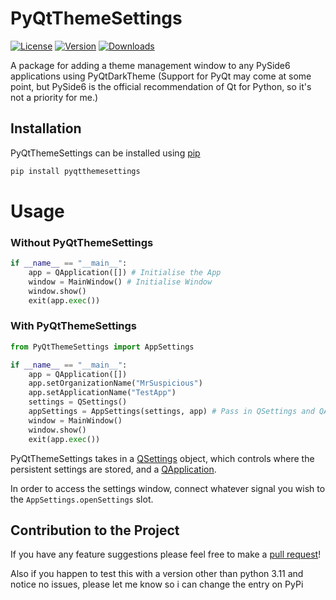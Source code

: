 # PyQtThemeSettings

[![License](https://img.shields.io/github/license/MrSuspicious0/PyQtThemeSettings?label=License)](https://github.com/MrSuspicious0/PyQtThemeSettings/blob/master/LICENSE)
[![Version](https://img.shields.io/pypi/v/PyQtThemeSettings?label=Version)](https://pypi.org/project/PyQtThemeSettings/)
[![Downloads](https://img.shields.io/pypi/dw/PyQtThemeSettings?color=light&label=Downloads)](https://pypi.org/project/PyQtThemeSettings/)

A package for adding a theme management window to any PySide6 applications using PyQtDarkTheme (Support for PyQt may come at some point, but PySide6 is the official recommendation of Qt for Python, so it's not a priority for me.)

## Installation

PyQtThemeSettings can be installed using [pip](https://pip.pypa.io/en/stable/)

```bash
pip install pyqtthemesettings
```

# Usage

### Without PyQtThemeSettings

```python
if __name__ == "__main__":
    app = QApplication([]) # Initialise the App
    window = MainWindow() # Initialise Window
    window.show()
    exit(app.exec())
```

### With PyQtThemeSettings

```python
from PyQtThemeSettings import AppSettings

if __name__ == "__main__":
    app = QApplication([])
    app.setOrganizationName("MrSuspicious")
    app.setApplicationName("TestApp")
    settings = QSettings()
    appSettings = AppSettings(settings, app) # Pass in QSettings and QApplication
    window = MainWindow()
    window.show()
    exit(app.exec())
```

PyQtThemeSettings takes in a [QSettings](https://doc.qt.io/qtforpython/PySide6/QtCore/QSettings.html) object, which controls where the persistent settings are stored, and a [QApplication](https://doc.qt.io/qtforpython/PySide6/QtWidgets/QApplication.html).

In order to access the settings window, connect whatever signal you wish to the `AppSettings.openSettings` slot.

## Contribution to the Project

If you have any feature suggestions please feel free to make a [pull request](https://github.com/MrSuspicious0/PyQtThemeSettings/pulls)!

Also if you happen to test this with a version other than python 3.11 and notice no issues, please let me know so i can change the entry on PyPi
